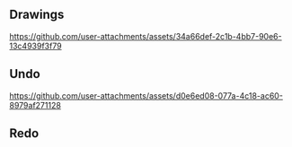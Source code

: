 
## Drawings
  
https://github.com/user-attachments/assets/34a66def-2c1b-4bb7-90e6-13c4939f3f79

## Undo

https://github.com/user-attachments/assets/d0e6ed08-077a-4c18-ac60-8979af271128

## Redo

